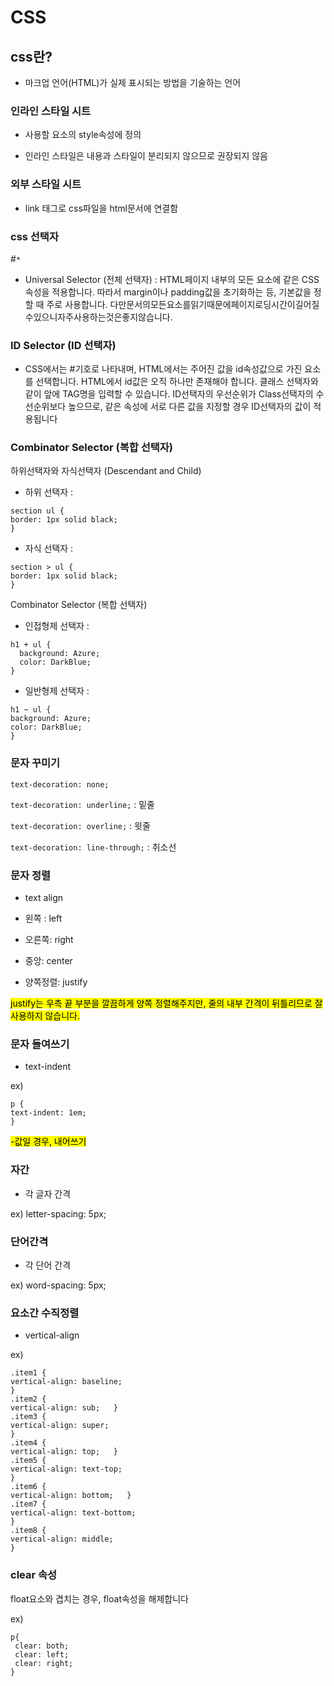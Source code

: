 # CSS



## css란? 

- 마크업 언어(HTML)가 실제 표시되는 방법을 기술하는 언어 

### 인라인 스타일 시트

- 사용할 요소의 style속성에 정의

- 인라인 스타일은 내용과 스타일이 분리되지 않으므로 권장되지 않음

### 외부 스타일 시트 

- link 태그로 css파일을 html문서에 연결함

### css 선택자

#`*`

- Universal Selector (전체 선택자) : HTML페이지 내부의 모든 요소에 같은 CSS속성을 적용합니다.따라서 margin이나 padding값을 초기화하는 등, 기본값을 정할 때 주로 사용합니다. 다만문서의모든요소를읽기때문에페이지로딩시간이길어질수있으니자주사용하는것은좋지않습니다.

### ID Selector (ID 선택자)

- CSS에서는 #기호로 나타내며, HTML에서는 주어진 값을 id속성값으로 가진 요소를 선택합니다. HTML에서 id값은 오직 하나만 존재해야 합니다.클래스 선택자와 같이 앞에 TAG명을 입력할 수 있습니다.ID선택자의 우선순위가 Class선택자의 수선순위보다 높으므로, 같은 속성에 서로 다른 값을 지정할 경우 ID선택자의 값이 적용됩니다

### Combinator Selector (복합 선택자)
하위선택자와 자식선택자 (Descendant and Child)

- 하위 선택자 : 

```
section ul {  border: 1px solid black;  }
```

- 자식 선택자 : 

```
section > ul {  border: 1px solid black;   
}
```

Combinator Selector (복합 선택자)

- 인접형제 선택자 : 

```  
h1 + ul {
  background: Azure;   
  color: DarkBlue;
}
```

- 일반형제 선택자 : 

```
h1 ~ ul {  background: Azure;  color: DarkBlue;
}   
``` 

### 문자 꾸미기 

`text-decoration: none;` 

`text-decoration: underline;`  : 밑줄
`text-decoration: overline;`   : 윗줄 `text-decoration: line-through;` : 취소선


### 문자 정렬

- text align
 
 - 왼쪽 : left   
 - 오른쪽: right
 - 중앙: center
 - 양쪽정렬: justify
 
  <mark>justify는 우측 끝 부분을 깔끔하게 양쪽 정렬해주지만, 줄의 내부 간격이 뒤틀리므로 잘 사용하지 않습니다.</mark>
  
### 문자 들여쓰기

- text-indent

ex)

```
p { text-indent: 1em;  }
```

<mark>-값일 경우, 내어쓰기</mark>

### 자간

- 각 글자 간격

ex) letter-spacing: 5px; 

### 단어간격

- 각 단어 간격

ex) word-spacing: 5px;

### 요소간 수직정렬

- vertical-align 

ex) 

```
.item1 {  vertical-align: baseline;  } .item2 {  vertical-align: sub;   } .item3 {  vertical-align: super;  } .item4 {  vertical-align: top;   } .item5 {  vertical-align: text-top;  } .item6 {  vertical-align: bottom;   } .item7 {  vertical-align: text-bottom;  } .item8 {  vertical-align: middle;  }
```

### clear 속성 

float요소와 겹치는 경우, float속성을 해제합니다

ex) 

```
p{  clear: both;   
 clear: left;   
 clear: right;  }
```

